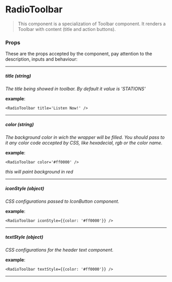 # RadioToolbar
>This component is a specialization of Toolbar component. It renders a Toolbar with content (title and action buttons).


### Props
These are the props accepted by the component, pay attention to the description, inputs and behaviour:

---

##### title *(string)*
*The title being showed in toolbar. By default it value is 'STATIONS'*

**example**: 
```
<RadioToolbar title='Listen Now!' />
```

---

##### color *(string)*
*The background color in wich the wrapper will be filled. You should pass to it any color code accepted by CSS, like hexadecial, rgb or the color name.*

**example**: 
```
<RadioToolbar color='#ff0000' /> 
```
*this will paint background in red*

---

##### iconStyle *(object)*
*CSS configurations passed to IconButton component.*

**example**: 
```
<RadioToolbar iconStyle={{color: '#ff0000'}} /> 
```

---

##### textStyle *(object)*
*CSS configurations for the header text component.*

**example**: 
```
<RadioToolbar textStyle={{color: '#ff0000'}} /> 
```

---